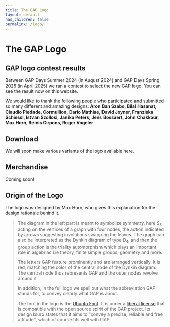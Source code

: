 ```yaml
---
title: The GAP Logo
layout: default
has_children: false
permalink: /logo/
---
```


# The GAP Logo

## GAP logo contest results

Between GAP Days Summer 2024 (in August 2024) and GAP Days Spring 2025 (in April 2025)
we ran a contest to select the new GAP logo. You can see the result now on this
website.

We would like to thank the following people who participated and submitted so many different
and amazing designs:
**Aron Ban Szabo, Bilal Hasanat, Claudio Piedade, Cormullion, Dario Mathiae, David Joyner, Franziska Schiessl, Istvan Szollosi, Janika Peters, Jens Bossaert, John Chakkour, Max Horn, Reinis Cirpons, Roger Vogeler**.



## Download

We will soon make various variants of the logo available here.

## Merchandise

Coming soon!

## Origin of the Logo

The logo was designed by Max Horn, who gives this explanation for the
design rationale behind it.

> The diagram in the left part is meant to symbolize symmetry, here $S_3$
> acting on the vertices of a graph with four nodes, the action indicated by
> arrows suggesting involutions swapping the leaves. The graph can also be
> interpreted as the Dynkin diagram of type $D_4$, and then the group action
> is the triality automorphism which plays an important role in algebriac Lie
> theory, finite simple groups, geometry and more.
> 
> The letters GAP feature prominently and are arranged vertically. It is red,
> matching the color of the central node of the Dynkin diagram. The central node
> thus represents GAP and the outer nodes revolve around it
> 
> In addition, in the full logo we spell out what the abbreviation GAP stands
> for, to convey clearly what GAP is about.
> 
> The font in the logo is the [Ubuntu Font](https://design.ubuntu.com/font/). It
> is under a [liberal license](https://ubuntu.com/legal/font-licence) that is
> compatible with the open source spirit of the GAP project. Its design blurb
> states that it aims to "convey a precise, reliable and free attitude", which
> of course fits well with GAP.
